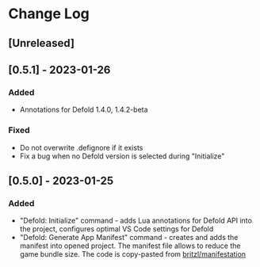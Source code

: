 # Change Log

## [Unreleased]

## [0.5.1] - 2023-01-26

### Added

- Annotations for Defold 1.4.0, 1.4.2-beta

### Fixed

- Do not overwrite .defignore if it exists
- Fix a bug when no Defold version is selected during "Initialize"

## [0.5.0] - 2023-01-25

### Added

- "Defold: Initialize" command - adds Lua annotations for Defold API into the project, configures optimal VS Code settings for Defold
- "Defold: Generate App Manifest" command - creates and adds the manifest into opened project. The manifest file allows to reduce the game bundle size. The code is copy-pasted from [britzl/manifestation](https://github.com/britzl/manifestation)